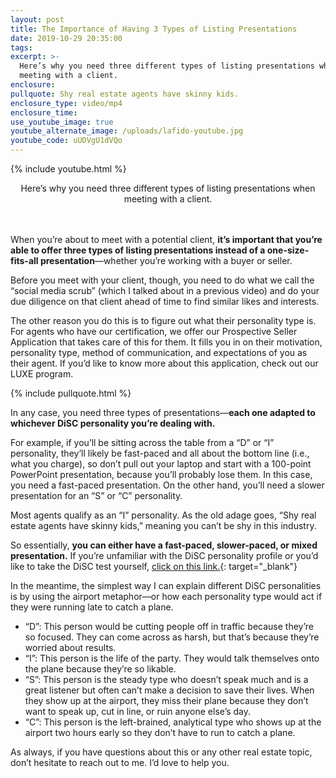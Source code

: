 ```yaml
---
layout: post
title: The Importance of Having 3 Types of Listing Presentations
date: 2019-10-29 20:35:00
tags:
excerpt: >-
  Here’s why you need three different types of listing presentations when
  meeting with a client.
enclosure:
pullquote: Shy real estate agents have skinny kids.
enclosure_type: video/mp4
enclosure_time:
use_youtube_image: true
youtube_alternate_image: /uploads/lafido-youtube.jpg
youtube_code: uUDVgU1dVQo
---
```


{% include youtube.html %}

<center>Here&rsquo;s why you need three different types of listing presentations when meeting with a client.</center>

<center>&nbsp;</center>

<center>&nbsp;</center>

When you’re about to meet with a potential client, **it’s important that you’re able to offer three types of listing presentations instead of a one-size-fits-all presentation**—whether you’re working with a buyer or seller.&nbsp;

Before you meet with your client, though, you need to do what we call the “social media scrub” (which I talked about in a previous video) and do your due diligence on that client ahead of time to find similar likes and interests.&nbsp;

The other reason you do this is to figure out what their personality type is. For agents who have our certification, we offer our Prospective Seller Application that takes care of this for them. It fills you in on their motivation, personality type, method of communication, and expectations of you as their agent. If you’d like to know more about this application, check out our LUXE program.&nbsp;

{% include pullquote.html %}

In any case, you need three types of presentations—**each one adapted to whichever DiSC personality you’re dealing with.&nbsp;**

For example, if you’ll be sitting across the table from a “D” or “I”&nbsp; personality, they’ll likely be fast-paced and all about the bottom line (i.e., what you charge), so don’t pull out your laptop and start with a 100-point PowerPoint presentation, because you’ll probably lose them. In this case, you need a fast-paced presentation. On the other hand, you’ll need a slower presentation for an “S” or “C” personality.&nbsp;

Most agents qualify as an “I” personality. As the old adage goes, “Shy real estate agents have skinny kids,” meaning you can’t be shy in this industry.&nbsp;

So essentially, **you can either have a fast-paced, slower-paced, or mixed presentation.** If you’re unfamiliar with the DiSC personality profile or you’d like to take the DiSC test yourself, [click on this link.](https://www.discprofile.com/what-is-disc/overview/){: target="_blank"}

In the meantime, the simplest way I can explain different DiSC personalities is by using the airport metaphor—or how each personality type would act if they were running late to catch a plane.&nbsp;

* “D”: This person would be cutting people off in traffic because they’re so focused. They can come across as harsh, but that’s because they’re worried about results.&nbsp;
* “I”: This person is the life of the party. They would talk themselves onto the plane because they’re so likable.
* “S”: This person is the steady type who doesn’t speak much and is a great listener but often can’t make a decision to save their lives. When they show up at the airport, they miss their plane because they don’t want to speak up, cut in line, or ruin anyone else’s day.&nbsp;
* “C”: This person is the left-brained, analytical type who shows up at the airport two hours early so they don’t have to run to catch a plane.&nbsp;

As always, if you have questions about this or any other real estate topic, don’t hesitate to reach out to me. I’d love to help you.
